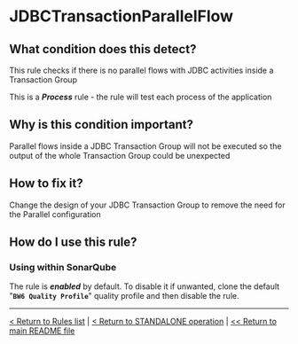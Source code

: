 # JDBCTransactionParallelFlow

## What condition does this detect?

This rule checks if there is no parallel flows with JDBC activities inside a Transaction Group

This is a ***Process*** rule - the rule will test each process of the application

## Why is this condition important?

Parallel flows inside a JDBC Transaction Group will not be executed so the output of the whole Transaction Group could be unexpected

## How to fix it?

Change the design of your JDBC Transaction Group to remove the need for the Parallel configuration

## How do I use this rule?

### Using within SonarQube

The rule is **_enabled_** by default. To disable it if unwanted, clone the default "**`BW6 Quality Profile`**" quality profile and then disable the rule.

---
[< Return to Rules list](./RULES.md) | [< Return to STANDALONE operation](../STANDALONE.md) | [<< Return to main README file](../../README.md)
